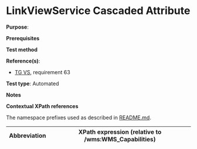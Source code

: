 # LinkViewService Cascaded Attribute

**Purpose**: 

**Prerequisites**

**Test method**



**Reference(s)**:

* [TG VS](./README.md#ref_TG_VS), requirement 63

**Test type**: Automated

**Notes**

**Contextual XPath references**

The namespace prefixes used as described in [README.md](./README.md#namespaces).

Abbreviation                                               |  XPath expression (relative to /wms:WMS_Capabilities)
---------------------------------------------------------- | -------------------------------------------------------------------------
